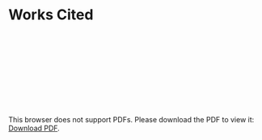 # Works Cited

<object data="https://github.com/BenjaminHellebust/BenjaminHellebust.github.io/files/8674185/Bibliography.pdf" type="application/pdf" width="100%" height="100%">
    <embed src="https://github.com/BenjaminHellebust/BenjaminHellebust.github.io/files/8674185/Bibliography.pdf">
        <p>This browser does not support PDFs. Please download the PDF to view it: <a href="https://github.com/BenjaminHellebust/BenjaminHellebust.github.io/files/8674185/Bibliography.pdf">Download PDF</a>.</p>
    </embed>
</object>
